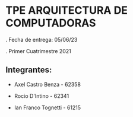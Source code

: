 # TPE ARQUITECTURA DE COMPUTADORAS

. Fecha de entrega: 05/06/23

. Primer Cuatrimestre 2021

## Integrantes:

- Axel Castro Benza - 62358

- Rocio D'Intino - 62341

- Ian Franco Tognetti - 61215
